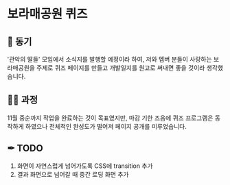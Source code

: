 # 보라매공원 퀴즈
## 🌱 동기
'관악의 딸들' 모임에서 소식지를 발행할 예정이라 하여, 저와 멤버 분들이 사랑하는 보라매공원을 주제로 퀴즈 페이지를 만들고 개발일지를 원고로 써내면 좋을 것이라 생각했습니다.

## 🚶‍♀️ 과정
11월 중순까지 작업을 완료하는 것이 목표였지만, 마감 기한 즈음에 퀴즈 프로그램은 동작하게 하였으나 전체적인 완성도가 떨어져 페이지 공개를 미루었습니다.

## ✒ TODO
1. 화면이 자연스럽게 넘어가도록 CSS에 transition 추가
2. 결과 화면으로 넘어갈 때 중간 로딩 화면 추가
